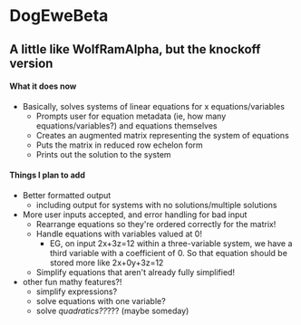 # DogEweBeta
## A little like WolfRamAlpha, but the knockoff version

#### **What it does now**
- Basically, solves systems of linear equations for x equations/variables
  - Prompts user for equation metadata (ie, how many equations/variables?) and equations
  themselves
  - Creates an augmented matrix representing the system of equations
  - Puts the matrix in reduced row echelon form
  - Prints out the solution to the system

#### **Things I plan to add**
- Better formatted output
  - including output for systems with no solutions/multiple solutions
- More user inputs accepted, and error handling for bad input
  - Rearrange equations so they're ordered correctly for the matrix!
  - Handle equations with variables valued at 0!
    - EG, on input 2x+3z=12 within a three-variable system, we have a third variable with a coefficient of 0. So that equation should be stored more like 2x+0y+3z=12
  - Simplify equations that aren't already fully simplified!
- other fun mathy features?!
  - simplify expressions?
  - solve equations with one variable?
  - solve *quadratics??*??? (maybe someday)

